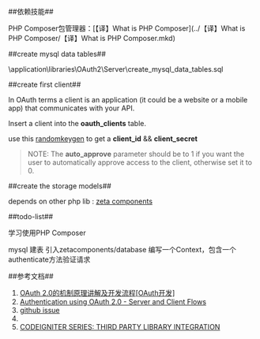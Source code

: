 ##依赖技能##

PHP Composer包管理器：[【译】What is PHP Composer](../【译】What is PHP Composer/【译】What is PHP Composer.mkd)

##create mysql data tables##

\application\libraries\OAuth2\Server\create_mysql_data_tables.sql

##create first client##

In OAuth terms a client is an application (it could be a website or a mobile app) that communicates with your API.

Insert a client into the **oauth_clients** table.

use this [randomkeygen](http://randomkeygen.com/) to get a **client\_id** && **client\_secret**

>NOTE:
>	The **auto_approve** parameter should be to 1 if you want the user to automatically approve access to the client, otherwise set it to 0.

##create the storage models##

depends on other php lib : [zeta components](http://zetacomponents.org/documentation/trunk/Database/tutorial.html)

##todo-list##

学习使用PHP Composer

mysql 建表
引入zetacomponents/database
编写一个Context，包含一个authenticate方法验证请求

##参考文档##

1.	[OAuth 2.0的机制原理讲解及开发流程[OAuth开发]](http://blog.unvs.cn/archives/oauth-qq2.0-developer.html)
2.	[Authentication using OAuth 2.0 - Server and Client Flows](https://community.constantcontact.com/t5/Documentation/Authentication-using-OAuth-2-0-Server-and-Client-Flows/ba-p/38313)
3.	[github issue](https://github.com/php-loep/oauth2-server/issues/72)
4.	[](https://github.com/php-loep/oauth2-server/issues/105)
5.	[CODEIGNITER SERIES: THIRD PARTY LIBRARY INTEGRATION](http://tenfastfeet.com/interact/blog-archive/39-blog/231-codeigniter-series-third-party-library-integration-)